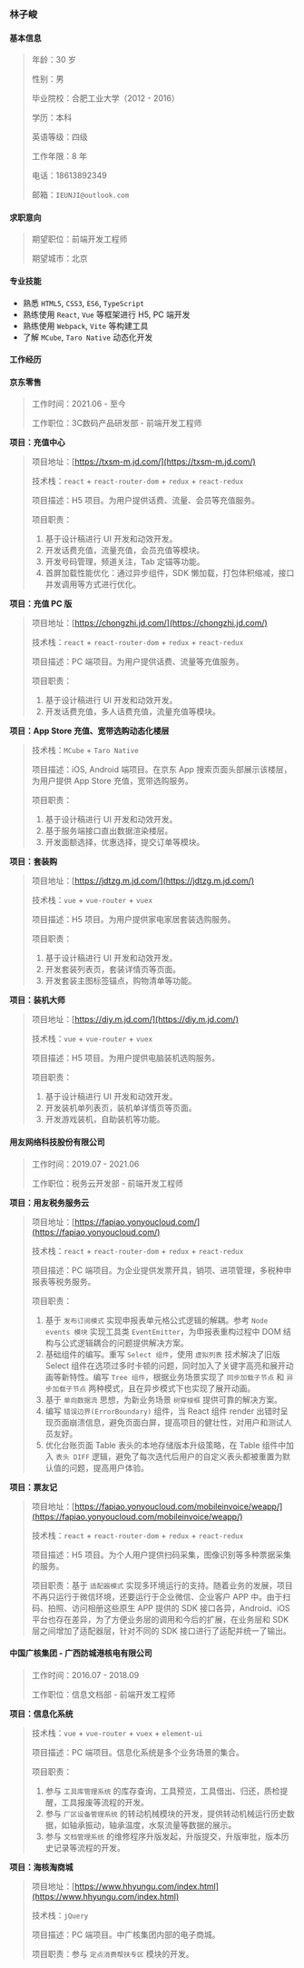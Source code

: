### 林子峻

#### 基本信息

> 年龄：30 岁
>
> 性别：男
>
> 毕业院校：合肥工业大学（2012 - 2016）
>
> 学历：本科
>
> 英语等级：四级
>
> 工作年限：8 年
>
> 电话：18613892349
>
> 邮箱：`IEUNJI@outlook.com`

#### 求职意向

> 期望职位：前端开发工程师
>
> 期望城市：北京

#### 专业技能

* 熟悉 `HTML5`, `CSS3`, `ES6`, `TypeScript`
* 熟练使用 `React`, `Vue` 等框架进行 H5, PC 端开发
* 熟练使用 `Webpack`, `Vite` 等构建工具
* 了解 `MCube`, `Taro Native` 动态化开发

#### 工作经历

#### 京东零售

> 工作时间：2021.06 - 至今
>
> 工作职位：3C数码产品研发部 - 前端开发工程师

**项目：充值中心**

> 项目地址：[https://txsm-m.jd.com/](https://txsm-m.jd.com/)
> 
> 技术栈：`react` + `react-router-dom` + `redux` + `react-redux`
> 
> 项目描述：H5 项目。为用户提供话费、流量、会员等充值服务。
> 
> 项目职责：
> 1. 基于设计稿进行 UI 开发和动效开发。
> 2. 开发话费充值，流量充值，会员充值等模块。
> 3. 开发号码管理，频道关注，Tab 定锚等功能。
> 4. 首屏加载性能优化：通过异步组件，SDK 懒加载，打包体积缩减，接口并发调用等方式进行优化。

**项目：充值 PC 版**

> 项目地址：[https://chongzhi.jd.com/](https://chongzhi.jd.com/)
> 
> 技术栈：`react` + `react-router-dom` + `redux` + `react-redux`
> 
> 项目描述：PC 端项目。为用户提供话费、流量等充值服务。
> 
> 项目职责：
> 1. 基于设计稿进行 UI 开发和动效开发。
> 2. 开发话费充值，多人话费充值，流量充值等模块。

**项目：App Store 充值、宽带选购动态化楼层**

> 技术栈：`MCube` + `Taro Native`
> 
> 项目描述：iOS, Android 端项目。在京东 App 搜索页面头部展示该楼层，为用户提供 App Store 充值，宽带选购服务。
> 
> 项目职责：
> 1. 基于设计稿进行 UI 开发和动效开发。
> 2. 基于服务端接口直出数据渲染楼层。
> 3. 开发面额选择，优惠选择，提交订单等模块。

**项目：套装购**

> 项目地址：[https://jdtzg.m.jd.com/](https://jdtzg.m.jd.com/)
> 
> 技术栈：`vue` + `vue-router` + `vuex`
> 
> 项目描述：H5 项目。为用户提供家电家居套装选购服务。
> 
> 项目职责：
> 1. 基于设计稿进行 UI 开发和动效开发。
> 2. 开发套装列表页，套装详情页等页面。
> 3. 开发套装主图标签锚点，购物清单等功能。

**项目：装机大师**

> 项目地址：[https://diy.m.jd.com/](https://diy.m.jd.com/)
> 
> 技术栈：`vue` + `vue-router` + `vuex`
> 
> 项目描述：H5 项目。为用户提供电脑装机选购服务。
> 
> 项目职责：
> 1. 基于设计稿进行 UI 开发和动效开发。
> 2. 开发装机单列表页，装机单详情页等页面。
> 3. 开发游戏装机，自助装机等功能。

#### 用友网络科技股份有限公司

> 工作时间：2019.07 - 2021.06
>
> 工作职位：税务云开发部 - 前端开发工程师

**项目：用友税务服务云**

> 项目地址：[https://fapiao.yonyoucloud.com/](https://fapiao.yonyoucloud.com/)
> 
> 技术栈：`react` + `react-router-dom` + `redux` + `react-redux`
> 
> 项目描述：PC 端项目。为企业提供发票开具，销项、进项管理，多税种申报表等税务服务。
> 
> 项目职责：
> 1. 基于 `发布订阅模式` 实现申报表单元格公式逻辑的解耦。参考 `Node events 模块` 实现工具类 `EventEmitter`，为申报表重构过程中 DOM 结构与公式逻辑耦合的问题提供解决方案。
> 2. 基础组件的编写。重写 `Select 组件`，使用 `虚拟列表` 技术解决了旧版 Select 组件在选项过多时卡顿的问题，同时加入了关键字高亮和展开动画等新特性。编写 `Tree 组件`，根据业务场景实现了 `同步加载子节点` 和 `异步加载子节点` 两种模式，且在异步模式下也实现了展开动画。
> 3. 基于 `单向数据流` 思想，为新业务场景 `树穿梭框` 提供可靠的解决方案。
> 4. 编写 `错误边界(ErrorBoundary)` 组件，当 React 组件 render 出错时呈现页面崩溃信息，避免页面白屏，提高项目的健壮性，对用户和测试人员友好。
> 5. 优化台账页面 Table 表头的本地存储版本升级策略，在 Table 组件中加入 `表头 DIFF` 逻辑，避免了每次迭代后用户的自定义表头都被重置为默认值的问题，提高用户体验。

**项目：票友记**

> 项目地址：[https://fapiao.yonyoucloud.com/mobileinvoice/weapp/](https://fapiao.yonyoucloud.com/mobileinvoice/weapp/)
> 
> 技术栈：`react` + `react-router-dom` + `redux` + `react-redux`
> 
> 项目描述：H5 项目。为个人用户提供扫码采集，图像识别等多种票据采集的服务。
> 
> 项目职责：基于 `适配器模式` 实现多环境运行的支持。随着业务的发展，项目不再只运行于微信环境，还要运行于企业微信、企业客户 APP 中。由于扫码、拍照、访问相册这些原生 APP 提供的 SDK 接口各异，Android、iOS 平台也存在差异，为了方便业务层的调用和今后的扩展，在业务层和 SDK 层之间增加了适配器层，针对不同的 SDK 接口进行了适配并统一了输出。

#### 中国广核集团 - 广西防城港核电有限公司

> 工作时间：2016.07 - 2018.09
>
> 工作职位：信息文档部 - 前端开发工程师

**项目：信息化系统**

> 技术栈：`vue` + `vue-router` + `vuex` + `element-ui`
> 
> 项目描述：PC 端项目。信息化系统是多个业务场景的集合。
> 
> 项目职责：
> 1. 参与 `工具库管理系统` 的库存查询，工具预览，工具借出、归还，质检提醒，工具报废等流程的开发。
> 2. 参与 `厂区设备管理系统` 的转动机械模块的开发，提供转动机械运行历史数据，如轴承振动，轴承温度，水泵流量等数据的展示。
> 3. 参与 `文档管理系统` 的维修程序升版发起，升版提交，升版审批，版本历史记录等流程的开发。

**项目：海核淘商城**

> 项目地址：[https://www.hhyungu.com/index.html](https://www.hhyungu.com/index.html)
> 
> 技术栈：`jQuery`
> 
> 项目描述：PC 端项目。中广核集团内部的电子商城。
> 
> 项目职责：参与 `定点消费帮扶专区` 模块的开发。
